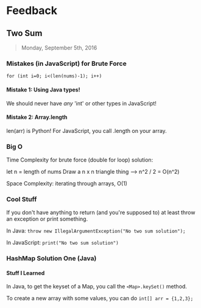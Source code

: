 # Feedback

## Two Sum 

> Monday, September 5th, 2016

### Mistakes (in JavaScript) for Brute Force

`for (int i=0; i<(len(nums)-1); i++)`

#### Mistake 1: Using Java types!

We should never have *any* 'int' or other types in JavaScript! 

#### Mistake 2: Array.length

len(arr) is Python! For JavaScript, you call .length on your array.

### Big O

Time Complexity for brute force (double for loop) solution:

let n = length of nums
Draw a n x n triangle thing --> n^2 / 2 = O(n^2)

Space Complexity: iterating through arrays, O(1)

### Cool Stuff

If you don't have anything to return (and you're supposed to) at least throw an exception or print something.

In Java: `throw new IllegalArgumentException("No two sum solution");`

In JavaScript: `print("No two sum solution")`

### HashMap Solution One (Java)

#### Stuff I Learned

In Java, to get the keyset of a Map, you call the `<Map>.keySet()` method. 

To create a new array with some values, you can do `int[] arr = {1,2,3};`
